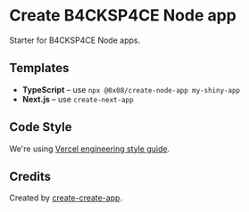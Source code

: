 # Create B4CKSP4CE Node app

Starter for B4CKSP4CE Node apps.

## Templates

- **TypeScript** – use `npx @0x08/create-node-app my-shiny-app`
- **Next.js** – use `create-next-app`

## Code Style

We're using [Vercel engineering style guide](https://github.com/vercel/style-guide).

## Credits

Created by [create-create-app](https://github.com/uetchy/create-create-app).
